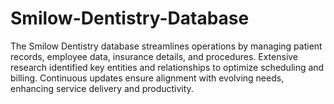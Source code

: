 # Smilow-Dentistry-Database
The Smilow Dentistry database streamlines operations by managing patient records, employee data, insurance details, and procedures. Extensive research identified key entities and relationships to optimize scheduling and billing. Continuous updates ensure alignment with evolving needs, enhancing service delivery and productivity.
